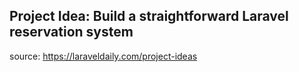 ## Project Idea: Build a straightforward Laravel reservation system 

source: https://laraveldaily.com/project-ideas

